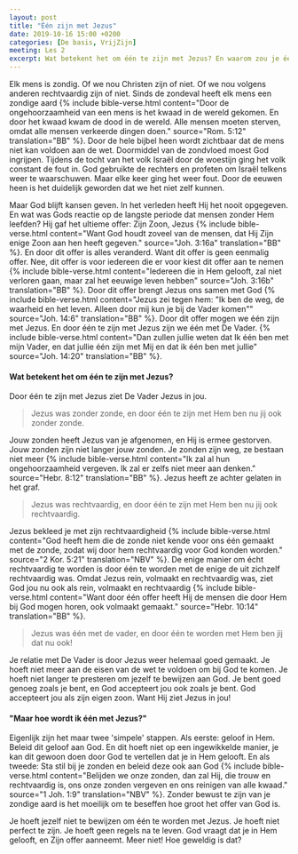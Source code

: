 ```yaml
---
layout: post
title: "Één zijn met Jezus"
date: 2019-10-16 15:00 +0200
categories: [De basis, VrijZijn]
meeting: Les 2
excerpt: Wat betekent het om één te zijn met Jezus? En waarom zou je één met Hem willen zijn? Wat veranderd er als je één bent met Jezus?
---
```


Elk mens is zondig.
Of we nou Christen zijn of niet.
Of we nou volgens anderen rechtvaardig zijn of niet.
Sinds de zondeval heeft elk mens een zondige aard
{% include bible-verse.html content="Door de ongehoorzaamheid van een mens is het kwaad in de wereld gekomen. En door het kwaad kwam de dood in de wereld. Alle mensen moeten sterven, omdat alle mensen verkeerde dingen doen." source="Rom. 5:12" translation="BB" %}.
Door de hele bijbel heen wordt zichtbaar dat de mens niet kan voldoen aan de wet.
Doormiddel van de zondvloed moest God ingrijpen.
Tijdens de tocht van het volk Israël door de woestijn ging het volk constant de fout in.
God gebruikte de rechters en profeten om Israël telkens weer te waarschuwen.
Maar elke keer ging het weer fout.
Door de eeuwen heen is het duidelijk geworden dat we het niet zelf kunnen.

Maar God blijft kansen geven.
In het verleden heeft Hij het nooit opgegeven.
En wat was Gods reactie op de langste periode dat mensen zonder Hem leefden?
Hij gaf het ultieme offer: Zijn Zoon, Jezus
{% include bible-verse.html content="Want God houdt zoveel van de mensen, dat Hij Zijn enige Zoon aan hen heeft gegeven." source="Joh. 3:16a" translation="BB" %}.
En door dit offer is alles veranderd.
Want dit offer is geen eenmalig offer.
Nee, dit offer is voor iedereen die er voor kiest dit offer aan te nemen
{% include bible-verse.html content="Iedereen die in Hem gelooft, zal niet verloren gaan, maar zal het eeuwige leven hebben" source="Joh. 3:16b" translation="BB" %}.
Door dit offer brengt Jezus ons samen met God
{% include bible-verse.html content="Jezus zei tegen hem: &quot;Ik ben de weg, de waarheid en het leven. Alleen door mij kun je bij de Vader komen&quot;" source="Joh. 14:6" translation="BB" %}.
Door dit offer mogen we één zijn met Jezus.
En door één te zijn met Jezus zijn we één met De Vader.
{% include bible-verse.html content="Dan zullen jullie weten dat Ik één ben met mijn Vader, en dat jullie één zijn met Mij en dat ik één ben met jullie" source="Joh. 14:20" translation="BB" %}.

#### Wat betekent het om één te zijn met Jezus?

Door één te zijn met Jezus ziet De Vader Jezus in jou.
> Jezus was zonder zonde, en door één te zijn met Hem ben nu jij ook zonder zonde.

Jouw zonden heeft Jezus van je afgenomen, en Hij is ermee gestorven.
Jouw zonden zijn niet langer jouw zonden.
Je zonden zijn weg, ze bestaan niet meer
{% include bible-verse.html content="Ik zal al hun ongehoorzaamheid vergeven. Ik zal er zelfs niet meer aan denken." source="Hebr. 8:12" translation="BB" %}.
Jezus heeft ze achter gelaten in het graf.
> Jezus was rechtvaardig, en door één te zijn met Hem ben nu jij ook rechtvaardig.

Jezus bekleed je met zijn rechtvaardigheid
{% include bible-verse.html content="God heeft hem die de zonde niet kende voor ons één gemaakt met de zonde, zodat wij door hem rechtvaardig voor God konden worden." source="2 Kor. 5:21" translation="NBV" %}.
De enige manier om écht rechtvaardig te worden is door één te worden met de enige de uit zichzelf rechtvaardig was.
Omdat Jezus rein, volmaakt en rechtvaardig was, ziet God jou nu ook als rein, volmaakt en rechtvaardig
{% include bible-verse.html content="Want door één offer heeft Hij de mensen die door Hem bij God mogen horen, ook volmaakt gemaakt." source="Hebr. 10:14" translation="BB" %}.
> Jezus was één met de vader, en door één te worden met Hem ben jij dat nu ook!

Je relatie met De Vader is door Jezus weer helemaal goed gemaakt.
Je hoeft niet meer aan de eisen van de wet te voldoen om bij God te komen.
Je hoeft niet langer te presteren om jezelf te bewijzen aan God.
Je bent goed genoeg zoals je bent, en God accepteert jou ook zoals je bent.
God accepteert jou als zijn eigen zoon.
Want Hij ziet Jezus in jou!

#### "Maar hoe wordt ik één met Jezus?"

Eigenlijk zijn het maar twee 'simpele' stappen.
Als eerste: geloof in Hem.
Beleid dit geloof aan God.
En dit hoeft niet op een ingewikkelde manier, je kan dit gewoon doen door God te vertellen dat je in Hem gelooft.
En als tweede: Sta stil bij je zonden en beleid deze ook aan God
{% include bible-verse.html content="Belijden we onze zonden, dan zal Hij, die trouw en rechtvaardig is, ons onze zonden vergeven en ons reinigen van alle kwaad." source="1 Joh. 1:9" translation="NBV" %}.
Zonder bewust te zijn van je zondige aard is het moeilijk om te beseffen hoe groot het offer van God is.

Je hoeft jezelf niet te bewijzen om één te worden met Jezus.
Je hoeft niet perfect te zijn.
Je hoeft geen regels na te leven.
God vraagt dat je in Hem gelooft, en Zijn offer aanneemt.
Meer niet!
Hoe geweldig is dat?